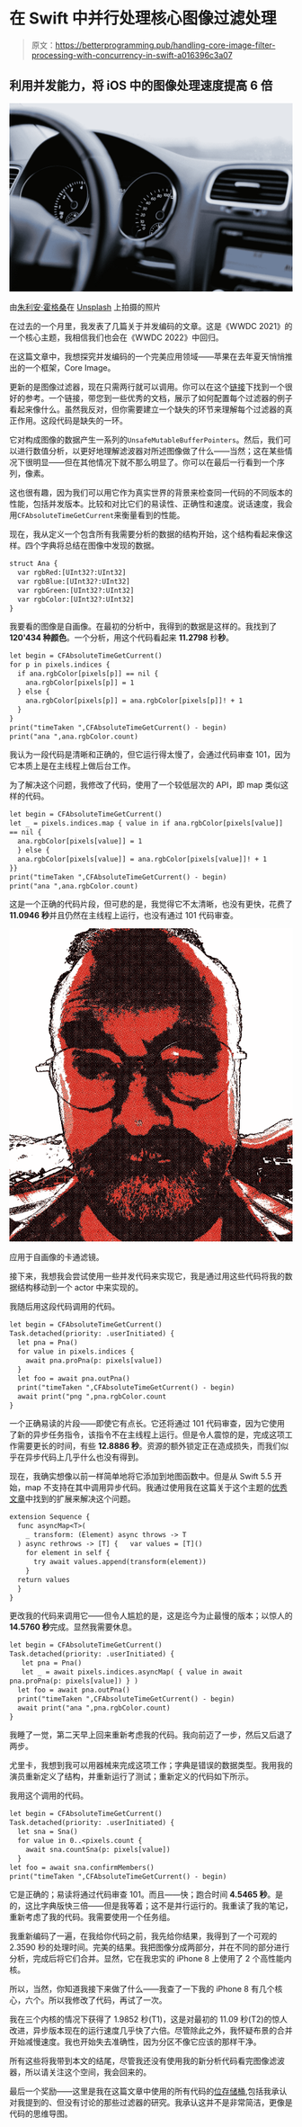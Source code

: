 # 在 Swift 中并行处理核心图像过滤处理

> 原文：<https://betterprogramming.pub/handling-core-image-filter-processing-with-concurrency-in-swift-a016396c3a07>

## 利用并发能力，将 iOS 中的图像处理速度提高 6 倍

![](img/f1af9cf0708f08cd609e6f9402d9cb71.png)

由[朱利安·霍格桑](https://unsplash.com/@julianhochgesang?utm_source=medium&utm_medium=referral)在 [Unsplash](https://unsplash.com?utm_source=medium&utm_medium=referral) 上拍摄的照片

在过去的一个月里，我发表了几篇关于并发编码的文章。这是《WWDC 2021》的一个核心主题，我相信我们也会在《WWDC 2022》中回归。

在这篇文章中，我想探究并发编码的一个完美应用领域——苹果在去年夏天悄悄推出的一个框架，Core Image。

更新的是图像过滤器，现在只需两行就可以调用。你可以在这个[链接](https://developer.apple.com/library/archive/documentation/GraphicsImaging/Reference/CoreImageFilterReference/index.html#//apple_ref/doc/uid/TP30000136-SW29)下找到一个很好的参考。一个链接，带您到一些优秀的文档，展示了如何配置每个过滤器的例子看起来像什么。虽然我反对，但你需要建立一个缺失的环节来理解每个过滤器的真正作用。这段代码是缺失的一环。

它对构成图像的数据产生一系列的`UnsafeMutableBufferPointers`。然后，我们可以进行数值分析，以更好地理解滤波器对所述图像做了什么——当然；这在某些情况下很明显——但在其他情况下就不那么明显了。你可以在最后一行看到一个序列，像素。

这也很有趣，因为我们可以用它作为真实世界的背景来检查同一代码的不同版本的性能，包括并发版本。比较和对比它们的易读性、正确性和速度。说话速度，我会用`CFAbsoluteTimeGetCurrent`来衡量看到的性能。

现在，我从定义一个包含所有我需要分析的数据的结构开始，这个结构看起来像这样。四个字典将总结在图像中发现的数据。

```
struct Ana {
  var rgbRed:[UInt32?:UInt32]
  var rgbBlue:[UInt32?:UInt32]
  var rgbGreen:[UInt32?:UInt32]
  var rgbColor:[UInt32?:UInt32]
}
```

我要看的图像是自画像。在最初的分析中，我得到的数据是这样的。我找到了 **120'434 种颜色**。一个分析，用这个代码看起来 **11.2798** 秒**秒**。

```
let begin = CFAbsoluteTimeGetCurrent()
for p in pixels.indices {
  if ana.rgbColor[pixels[p]] == nil {
    ana.rgbColor[pixels[p]] = 1
  } else {
    ana.rgbColor[pixels[p]] = ana.rgbColor[pixels[p]]! + 1
  }
}
print("timeTaken ",CFAbsoluteTimeGetCurrent() - begin)
print("ana ",ana.rgbColor.count)
```

我认为一段代码是清晰和正确的，但它运行得太慢了，会通过代码审查 101，因为它本质上是在主线程上做后台工作。

为了解决这个问题，我修改了代码，使用了一个较低层次的 API，即 map 类似这样的代码。

```
let begin = CFAbsoluteTimeGetCurrent()
let _ = pixels.indices.map { value in if ana.rgbColor[pixels[value]] == nil {
  ana.rgbColor[pixels[value]] = 1
  } else {
  ana.rgbColor[pixels[value]] = ana.rgbColor[pixels[value]]! + 1
}}
print("timeTaken ",CFAbsoluteTimeGetCurrent() - begin)
print("ana ",ana.rgbColor.count)
```

这是一个正确的代码片段，但可悲的是，我觉得它不太清晰，也没有更快，花费了 **11.0946 秒**并且仍然在主线程上运行，也没有通过 101 代码审查。

![](img/1fec1a2f1dead19431604f32103c28b9.png)

应用于自画像的卡通滤镜。

接下来，我想我会尝试使用一些并发代码来实现它，我是通过用这些代码将我的数据结构移动到一个 actor 中来实现的。

我随后用这段代码调用的代码。

```
let begin = CFAbsoluteTimeGetCurrent()
Task.detached(priority: .userInitiated) {
  let pna = Pna()
  for value in pixels.indices {
    await pna.proPna(p: pixels[value])
  }
  let foo = await pna.outPna()
  print("timeTaken ",CFAbsoluteTimeGetCurrent() - begin)
  await print("png ",pna.rgbColor.count
}
```

一个正确易读的片段——即使它有点长。它还将通过 101 代码审查，因为它使用了新的异步任务指令，该指令不在主线程上运行。但是令人震惊的是，完成这项工作需要更长的时间，有些 **12.8886 秒**。资源的额外锁定正在造成损失，而我们似乎在异步代码上几乎什么也没有得到。

现在，我确实想像以前一样简单地将它添加到地图函数中。但是从 Swift 5.5 开始，map 不支持在其中调用异步代码。我通过使用我在这篇关于这个主题的[优秀文章](https://www.swiftbysundell.com/articles/async-and-concurrent-forEach-and-map/)中找到的扩展来解决这个问题。

```
extension Sequence {
  func asyncMap<T>(
    _ transform: (Element) async throws -> T
  ) async rethrows -> [T] {   var values = [T]()
    for element in self {
      try await values.append(transform(element))
    }
  return values
  }
}
```

更改我的代码来调用它——但令人尴尬的是，这是迄今为止最慢的版本；以惊人的 **14.5760 秒**完成。显然我需要休息。

```
let begin = CFAbsoluteTimeGetCurrent()
Task.detached(priority: .userInitiated) {
   let pna = Pna()
   let _ = await pixels.indices.asyncMap( { value in await   pna.proPna(p: pixels[value]) } )
  let foo = await pna.outPna()
  print("timeTaken ",CFAbsoluteTimeGetCurrent() - begin)
  await print("ana ",pna.rgbColor.count)
}
```

我睡了一觉，第二天早上回来重新考虑我的代码。我向前迈了一步，然后又后退了两步。

尤里卡，我想到我可以用器械来完成这项工作；字典是错误的数据类型。我用我的演员重新定义了结构，并重新运行了测试；重新定义的代码如下所示。

我用这个调用的代码。

```
let begin = CFAbsoluteTimeGetCurrent()
Task.detached(priority: .userInitiated) {
  let sna = Sna()
  for value in 0..<pixels.count {
    await sna.countSna(p: pixels[value])
  }
let foo = await sna.confirmMembers()
print("timeTaken ",CFAbsoluteTimeGetCurrent() - begin)
```

它是正确的；易读将通过代码审查 101。而且——快；跑合时间 **4.5465 秒**。是的，这比字典版快三倍——但是我等着；这不是并行运行的。我重读了我的笔记，重新考虑了我的代码。我需要使用一个任务组。

我重新编码了一遍，在我给你代码之前，我先给你结果，我得到了一个可观的 2.3590 秒的处理时间。完美的结果。我把图像分成两部分，并在不同的部分进行分析，完成后将它们合并。显然，它在我忠实的 iPhone 8 上使用了 2 个高性能内核。

所以，当然，你知道我接下来做了什么——我查了一下我的 iPhone 8 有几个核心，六个。所以我修改了代码，再试了一次。

我在三个内核的情况下获得了 1.9852 秒(T1)，这是对最初的 11.09 秒(T2)的惊人改进，异步版本现在的运行速度几乎快了六倍。尽管除此之外，我怀疑布景的合并开始减慢速度。我也开始失去准确性，因为分区不像它应该的那样干净。

所有这些将我带到本文的结尾，尽管我还没有使用我的新分析代码看完图像滤波器，所以请关注这个空间，我会回来的。

最后一个奖励——这里是我在这篇文章中使用的所有代码的[位存储桶](https://bitbucket.org/wizard1066/concurrentcode/commits/0cbf867498efc9fd7964bfb7ba2accb2c395ce86),包括我承认对我提到的、但没有讨论的那些过滤器的研究。我承认这并不是非常简洁，更像是代码的思维导图。